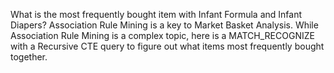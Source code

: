 What is the most frequently bought item with Infant Formula and Infant Diapers? Association Rule Mining is a key to Market Basket Analysis. While Association Rule Mining is a complex topic, here is a MATCH_RECOGNIZE with a Recursive CTE query to figure out what items most frequently bought together. 
